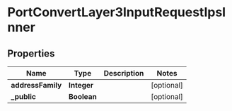 

# PortConvertLayer3InputRequestIpsInner


## Properties

| Name | Type | Description | Notes |
|------------ | ------------- | ------------- | -------------|
|**addressFamily** | **Integer** |  |  [optional] |
|**_public** | **Boolean** |  |  [optional] |



